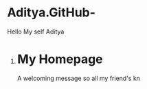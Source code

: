 # Aditya.GitHub-
  Hello 
My self Aditya 

1.  <h1>My Homepage</h1> <p>A welcoming message so all my friend's kn <ing Id-smiley" alt="Sailey Face" 
